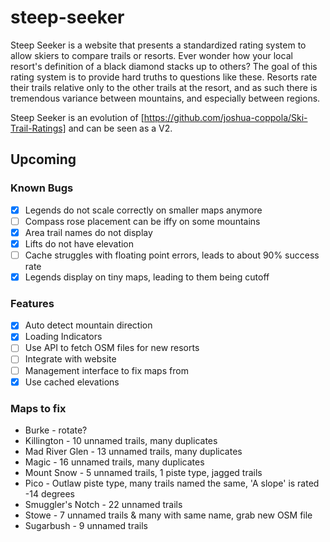 # steep-seeker

Steep Seeker is a website that presents a standardized rating system to allow skiers to compare trails or resorts. Ever wonder how your local resort's definition of a black diamond stacks up to others? The goal of this rating system is to provide hard truths to questions like these. Resorts rate their trails relative only to the other trails at the resort, and as such there is tremendous variance between mountains, and especially between regions.

Steep Seeker is an evolution of [https://github.com/joshua-coppola/Ski-Trail-Ratings] and can be seen as a V2.

## Upcoming

### Known Bugs

- [x] Legends do not scale correctly on smaller maps anymore
- [ ] Compass rose placement can be iffy on some mountains
- [x] Area trail names do not display
- [x] Lifts do not have elevation
- [ ] Cache struggles with floating point errors, leads to about 90% success rate
- [x] Legends display on tiny maps, leading to them being cutoff

### Features

- [x] Auto detect mountain direction
- [x] Loading Indicators
- [ ] Use API to fetch OSM files for new resorts
- [ ] Integrate with website
- [ ] Management interface to fix maps from
- [x] Use cached elevations

### Maps to fix

- Burke - rotate?
- Killington - 10 unnamed trails, many duplicates
- Mad River Glen - 13  unnamed trails, many duplicates
- Magic - 16 unnamed trails, many duplicates
- Mount Snow - 5 unnamed trails, 1 piste type, jagged trails
- Pico - Outlaw piste type, many trails named the same, 'A slope' is rated -14 degrees
- Smuggler's Notch - 22 unnamed trails
- Stowe - 7 unnamed trails & many with same name, grab new OSM file
- Sugarbush - 9 unnamed trails
